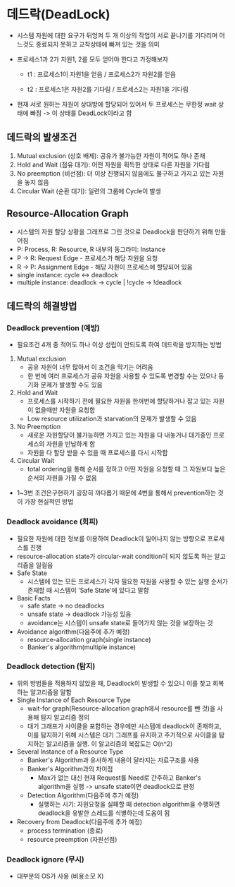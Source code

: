 # 데드락(DeadLock)

- 시스템 자원에 대한 요구가 뒤엉켜 두 개 이상의 작업이 서로 끝나기를 기다리며 어느것도 종료되지 못하고 교착상태에 빠져 있는 것을 의미

- 프로세스1과 2가 자원1, 2를 모두 얻어야 한다고 가정해보자

  - t1 : 프로세스1이 자원1을 얻음 / 프로세스2가 자원2를 얻음

  - t2 : 프로세스1은 자원2를 기다림 / 프로세스2는 자원1을 기다림

- 현재 서로 원하는 자원이 상대방에 할당되어 있어서 두 프로세스는 무한정 wait 상태에 빠짐 -> 이 상태를 DeadLock이라고 함

## 데드락의 발생조건
1. Mutual exclusion (상호 배제): 공유가 불가능한 자원이 적어도 하나 존재
2. Hold and Wait (점유 대기): 어떤 자원을 획득한 상태로 다른 자원을 기다림
3. No preemption (비선점): 더 이상 진행되지 않음에도 불구하고 가지고 있는 자원을 놓지 않음
4. Circular Wait (순환 대기): 일련의 그룹에 Cycle이 발생

## Resource-Allocation Graph
- 시스템의 자원 할당 상황을 그래프로 그린 것으로 Deadlock을 판단하기 위해 만들어짐
- P: Process, R: Resource, R 내부의 동그라미: Instance
- P -> R: Request Edge - 프로세스가 해당 자원을 요청
- R -> P: Assignment Edge - 해당 자원이 프로세스에 할당되어 있음
- single instance: cycle <-> deadlock
- multiple instance: deadlock -> cycle | !cycle -> !deadlock

## 데드락의 해결방법
### Deadlock prevention (예방)
- 필요조건 4개 중 적어도 하나 이상 성립이 안되도록 하여 데드락을 방지하는 방법
 1. Mutual exclusion
    - 공유 자원이 너무 많아서 이 조건을 막기는 어려움
    - 한 번에 여러 프로세스가 공유 자원을 사용할 수 있도록 변경할 수는 있으나 동기화 문제가 발생할 수도 있음
 2. Hold and Wait
    - 프로세스를 시작하기 전에 필요한 자원을 한꺼번에 할당하거나 잡고 있는 자원이 없을때만 자원을 요청함
    - Low resource utilization과 starvation의 문제가 발생할 수 있음
 3. No Preemption
    - 새로운 자원할당이 불가능하면 가지고 있는 자원을 다 내놓거나 대기중인 프로세스의 자원을 반납하게 함
    - 자원을 다 할당 받을 수 있을 때 프로세스를 다시 시작함
 4. Circular Wait
    - total ordering을 통해 순서를 정하고 어떤 자원을 요청할 때 그 자원보다 높은 순서의 자원을 가질 수 없음
- 1~3번 조건은구현하기 굉장히 까다롭기 때문에 4번을 통해서 prevention하는 것이 가장 현실적인 방법

### Deadlock avoidance (회피)
 - 필요한 자원에 대한 정보를 이용하여 Deadlock이 일어나지 않는 방향으로 프로세스를 진행
 - resource-allocation state가 circular-wait condition이 되지 않도록 하는 알고리즘을 일컬음
 - Safe State
   - 시스템에 있는 모든 프로세스가 각자 필요한 자원을 사용할 수 있는 실행 순서가 존재할 때 시스템이 'Safe State'에 있다고 말함
 - Basic Facts
   - safe state -> no deadlocks
   - unsafe state -> deadlock 가능성 있음
   - avoidance는 시스템이 unsafe state로 들어가지 않는 것을 보장하는 것
 - Avoidance algorithm(다음주에 추가 예정)
   - resource-allocation graph(single instance)
   - Banker's algorithm(multiple instance)

### Deadlock detection (탐지)
 - 위의 방법들을 적용하지 않았을 때, Deadlock이 발생할 수 있으니 이를 찾고 회복하는 알고리즘을 말함
 - Single Instance of Each Resource Type
   - wait-for graph(Resource-allocation graph에서 resource를 뺀 것)을 사용해 탐지 알고리즘 정의
   - 대기 그래프가 사이클을 포함하는 경우에만 시스템에 deadlock이 존재하고, 이를 탐지하기 위해 시스템은 대기 그래프를 유지하고 주기적으로 사이클을 탐지하는 알고리즘을 실행. 이 알고리즘의 복잡도는 O(n^2)
 - Several Instance of a Resource Type
   - Banker's Algorithm과 유사하게 내용이 달라지는 자료구조를 사용
   - Banker's Algorithm과의 차이점
     - Max가 없는 대신 현재 Request를 Need로 간주하고 Banker's algorithm을 실행 -> unsafe state이면 deadlock으로 판정
   - Detection Algorithm(다음주에 추가 예정)
     - 실행하는 시기: 자원요청을 실패할 때 detection algorithm을 수행하면 deadlock을 유발한 스레드를 식별하는데 도움이 됨
 - Recovery from Deadlock(다음주에 추가 예정)
   - process termination (종료)
   - resource preemption (자원선점)

### Deadlock ignore (무시)
 - 대부분의 OS가 사용 (비용소모 X)